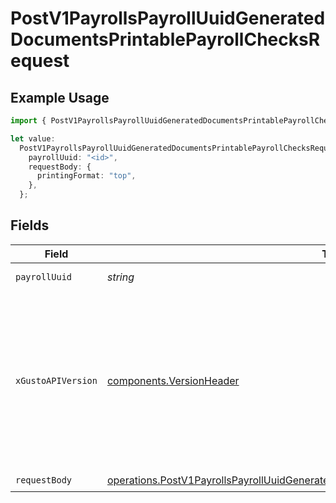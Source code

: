 # PostV1PayrollsPayrollUuidGeneratedDocumentsPrintablePayrollChecksRequest

## Example Usage

```typescript
import { PostV1PayrollsPayrollUuidGeneratedDocumentsPrintablePayrollChecksRequest } from "@gusto/embedded-api/models/operations";

let value:
  PostV1PayrollsPayrollUuidGeneratedDocumentsPrintablePayrollChecksRequest = {
    payrollUuid: "<id>",
    requestBody: {
      printingFormat: "top",
    },
  };
```

## Fields

| Field                                                                                                                                                                                                                        | Type                                                                                                                                                                                                                         | Required                                                                                                                                                                                                                     | Description                                                                                                                                                                                                                  |
| ---------------------------------------------------------------------------------------------------------------------------------------------------------------------------------------------------------------------------- | ---------------------------------------------------------------------------------------------------------------------------------------------------------------------------------------------------------------------------- | ---------------------------------------------------------------------------------------------------------------------------------------------------------------------------------------------------------------------------- | ---------------------------------------------------------------------------------------------------------------------------------------------------------------------------------------------------------------------------- |
| `payrollUuid`                                                                                                                                                                                                                | *string*                                                                                                                                                                                                                     | :heavy_check_mark:                                                                                                                                                                                                           | The UUID of the payroll                                                                                                                                                                                                      |
| `xGustoAPIVersion`                                                                                                                                                                                                           | [components.VersionHeader](../../models/components/versionheader.md)                                                                                                                                                         | :heavy_minus_sign:                                                                                                                                                                                                           | Determines the date-based API version associated with your API call. If none is provided, your application's [minimum API version](https://docs.gusto.com/embedded-payroll/docs/api-versioning#minimum-api-version) is used. |
| `requestBody`                                                                                                                                                                                                                | [operations.PostV1PayrollsPayrollUuidGeneratedDocumentsPrintablePayrollChecksRequestBody](../../models/operations/postv1payrollspayrolluuidgenerateddocumentsprintablepayrollchecksrequestbody.md)                           | :heavy_check_mark:                                                                                                                                                                                                           | N/A                                                                                                                                                                                                                          |